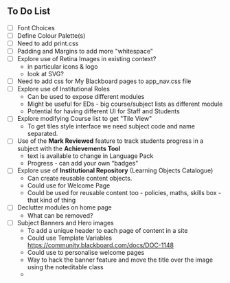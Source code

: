 ## To Do List

- [ ] Font Choices
- [ ] Define Colour Palette(s)
- [ ] Need to add print.css
- [ ] Padding and Margins to add more "whitespace"
- [ ] Explore use of Retina Images in existing context?
  - in particular icons & logo
  - look at SVG?
- [ ] Need to add css for My Blackboard pages to app_nav.css file
- [ ] Explore use of Institutional Roles
  - Can be used to expose different modules
  - Might be useful for EDs - big course/subject lists as different module
  - Potential for having different UI for Staff and Students
- [ ] Explore modifying Course list to get "Tile View"
  - To get tiles style interface we need subject code and name separated.
- [ ] Use of the **Mark Reviewed** feature to track students progress in a subject with the **Achievements Tool**
  - text is available to change in Language Pack
  - Progress - can add your own “badges”
- [ ] Explore use of **Institutional Repository** (Learning Objects Catalogue)
  - Can create reusable content objects.
  - Could use for Welcome Page
  - Could be used for reusable content too - policies, maths, skills box - that kind of thing
- [ ] Declutter modules on home page
  - What can be removed?
- [ ] Subject Banners and Hero images
  - To add a unique header to each page of content in a site
  - Could use Template Variables https://community.blackboard.com/docs/DOC-1148
  - Could use to personalise welcome pages
  - Way to hack the banner feature and move the title over the image using the noteditable class
  -
